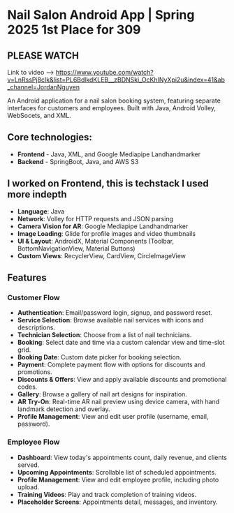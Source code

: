 # Nail Salon Android App | Spring 2025 1st Place for 309

## PLEASE WATCH
Link to video --> https://www.youtube.com/watch?v=LnRssPj8cIk&list=PL6BdlkdKLEB__zBDNSki_OcKhINyXpi2u&index=41&ab_channel=JordanNguyen

An Android application for a nail salon booking system, featuring separate interfaces for customers and employees. Built with Java, Android Volley, WebSocets, and XML.

## Core technologies:
* **Frontend** - Java, XML, and Google Mediapipe Landhandmarker
* **Backend** - SpringBoot, Java, and AWS S3 


## I worked on Frontend, this is techstack I used more indepth

* **Language**: Java
* **Network**: Volley for HTTP requests and JSON parsing
* **Camera Vision for AR**: Google Mediapipe Landhandmarker  
* **Image Loading**: Glide for profile images and video thumbnails
* **UI & Layout**: AndroidX, Material Components (Toolbar, BottomNavigationView, Material Buttons)
* **Custom Views**: RecyclerView, CardView, CircleImageView
## Features

### Customer Flow

* **Authentication**: Email/password login, signup, and password reset.
* **Service Selection**: Browse available nail services with icons and descriptions.
* **Technician Selection**: Choose from a list of nail technicians.
* **Booking**: Select date and time via a custom calendar view and time-slot grid.
* **Booking Date**: Custom date picker for booking selection.
* **Payment**: Complete payment flow with options for discounts and promotions.
* **Discounts & Offers**: View and apply available discounts and promotional codes.
* **Gallery**: Browse a gallery of nail art designs for inspiration.
* **AR Try-On**: Real-time AR nail preview using device camera, with hand landmark detection and overlay.
* **Profile Management**: View and edit user profile (username, email, password).

### Employee Flow

* **Dashboard**: View today's appointments count, daily revenue, and clients served.
* **Upcoming Appointments**: Scrollable list of scheduled appointments.
* **Profile Management**: View and edit employee profile, including photo upload.
* **Training Videos**: Play and track completion of training videos.
* **Placeholder Screens**: Appointments detail, messages, and inventory.
